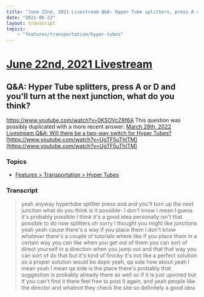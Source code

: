 ```yaml
---
title: "June 22nd, 2021 Livestream Q&A: Hyper Tube splitters, press A or D and you'll turn at the next junction, what do you think?"
date: "2021-06-22"
layout: transcript
topics:
    - "features/transportation/hyper-tubes"
---
```

# [June 22nd, 2021 Livestream](../2021-06-22.md)
## Q&A: Hyper Tube splitters, press A or D and you'll turn at the next junction, what do you think?
https://www.youtube.com/watch?v=0KSOVcZ6f6A
This question was possibly duplicated with a more recent answer: [March 29th, 2022 Livestream Q&A: Will there be a two-way switch for Hyper Tubes?](./yt-UgTF5uThITM.md) [https://www.youtube.com/watch?v=UgTF5uThITM](https://www.youtube.com/watch?v=UgTF5uThITM)


### Topics
* [Features > Transportation > Hyper Tubes](../topics/features/transportation/hyper-tubes.md)

### Transcript

> yeah anyway hypertube splitter press aod and you'll turn up the next junction what do you think is it possible- I don't know I mean I guess it's probably possible I think it's a good idea personally isn't that possible to do now splitters oh sorry I thought you might like junctions yeah yeah cause there's a way if you place them I don't know whatever there's a couple of tutorials where like if you place them in a certain way you can like when you get out of them you can sort of direct yourself in a direction when you jump out and that that way you can sort of do that but it's kind of finicky it's not like a perfect solution so a proper solution would be dope yeah, qa side how about yeah I mean yeah I mean qa side is the place there's probably that suggestion is probably already there as well so if it is just upvoted but if you can't find it there feel free to post it again, and yeah people like the director and whatnot they check the site so definitely a good idea
